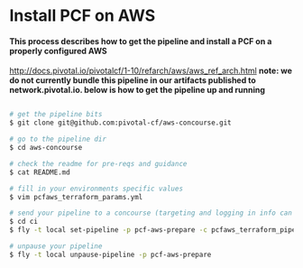 # Install PCF on AWS 

#### This process describes how to get the pipeline and install a PCF on a properly configured AWS 
http://docs.pivotal.io/pivotalcf/1-10/refarch/aws/aws_ref_arch.html
**note: we do not currently bundle this pipeline in our artifacts published to network.pivotal.io. below is how to get the pipeline up and running**

```bash

# get the pipeline bits
$ git clone git@github.com:pivotal-cf/aws-concourse.git

# go to the pipeline dir
$ cd aws-concourse 

# check the readme for pre-reqs and guidance
$ cat README.md

# fill in your environments specific values
$ vim pcfaws_terraform_params.yml

# send your pipeline to a concourse (targeting and logging in info can be found here: https://concourse.ci/fly-cli.html)
$ cd ci
$ fly -t local set-pipeline -p pcf-aws-prepare -c pcfaws_terraform_pipeline.yml --load-vars-from pcfaws_terraform_params.yml

# unpause your pipeline
$ fly -t local unpause-pipeline -p pcf-aws-prepare

```
